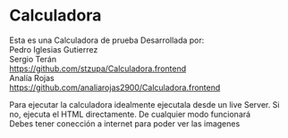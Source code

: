 # Calculadora
Esta es una Calculadora de prueba
Desarrollada por:
<br>
Pedro Iglesias Gutierrez
<br>
Sergio Terán
<br>
https://github.com/stzupa/Calculadora.frontend
<br>
Analía Rojas
<br>
https://github.com/analiarojas2900/Calculadora.frontend
<br>

Para ejecutar la calculadora idealmente ejecutala desde un live Server. Si no, ejecuta el HTML directamente. De cualquier modo funcionará
<br>
Debes tener conección a internet para poder ver las imagenes
